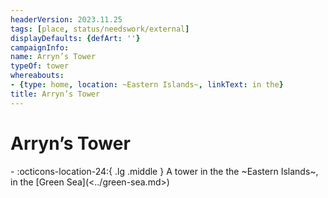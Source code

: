 ```yaml
---
headerVersion: 2023.11.25
tags: [place, status/needswork/external]
displayDefaults: {defArt: ''}
campaignInfo:
name: Arryn’s Tower
typeOf: tower
whereabouts:
- {type: home, location: ~Eastern Islands~, linkText: in the}
title: Arryn’s Tower
---
```

# Arryn’s Tower
<div class="grid cards ext-narrow-margin ext-one-column" markdown>
-    :octicons-location-24:{ .lg .middle } A tower in the the ~Eastern Islands~, in the [Green Sea](<../green-sea.md>)  
</div>


